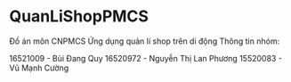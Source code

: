 # QuanLiShopPMCS
Đồ án môn CNPMCS
Ứng dụng quản lí shop trên di động
Thông tin nhóm:


16521009 - Bùi Đang Quy
16520972 - Nguyễn Thị Lan Phương
15520083 - Vũ Mạnh Cường
